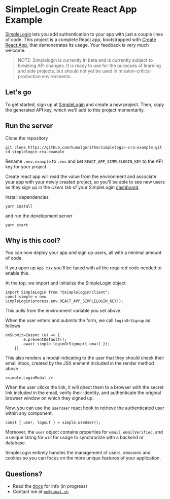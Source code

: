 # SimpleLogin Create React App Example

[SimpleLogin](https://simplelog.in) lets you add authentication to your app with just a couple lines of code. This project is a complete React app, bootstrapped with [Create React App](https://github.com/facebook/create-react-app), that demonstrates its usage. Your feedback is very much welcome.

> NOTE: Simplelogin is currently in beta and is currently subject to breaking API changes. It is ready to use for the purposes of learning and side projects, but should not yet be used in mission-critical production environments.

## Let's go

To get started, sign up at [SimpleLogin](https://simplelog.in/) and create a new project. Then, copy the generated API key, which we'll add to this project momentarily.

## Run the server

Clone the repository

```
git clone https://github.com/kunalgorithm/simplelogin-cra-example.git
cd simplelogin-cra-example
```

Rename `.env.example` to `.env` and set `REACT_APP_SIMPLELOGIN_KEY` to the API key for your project.

Create react app will read the value from the environment and associate your app with your newly created project, so you'll be able to see new users as they sign up in the _Users_ tab of your SimpleLogin [dashboard](https://simplelog.in/app).

Install dependencies

```
yarn install
```

and run the development server

```
yarn start
```

## Why is this cool?

You can now deploy your app and sign up users, all with a minimal amount of code.

If you open up `App.tsx` you'll be faced with all the required code needed to enable this.

At the top, we import and initialize the SimpleLogin object

```tsx
import SimpleLogin from "@simplelogin/client";
const simple = new SimpleLogin(process.env.REACT_APP_SIMPLELOGIN_KEY!);
```

This pulls from the environment variable you set above.

When the user enters and submits the form, we call `loginOrSignup` as follows

```tsx
onSubmit={async (e) => {
        e.preventDefault();
        await simple.loginOrSignup({ email });
    }}
```

This also renders a modal indicating to the user that they should check their email inbox, created by the JSX element included in the render method above

```tsx
<simple.LoginModal />
```

When the user clicks the link, it will direct them to a browser with the secret link included in the email, verify their identity, and authenticate the original browser window on which they signed up.

Now, you can use the `userUser` react hook to retrieve the authenticated user within any component.

```tsx
const { user, logout } = simple.useUser();
```

Moreover, the `user` object contains properties for `email`, `emailVerified`, and a unique string for `uid` for usage to synchronize with a backend or database.

SimpleLogin entirely handles the management of users, sessions and cookies so you can focus on the more unique features of your application.

## Questions?

- Read the [docs](https://simplelog.in/docs) for info (in progress)
- Contact me at [`me@kunal.sh`](mailto:me@kunal.sh)

